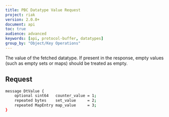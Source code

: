 ```yaml
---
title: PBC Datatype Value Request
project: riak
version: 2.0.0+
document: api
toc: true
audience: advanced
keywords: [api, protocol-buffer, datatypes]
group_by: "Object/Key Operations"
---
```


The value of the fetched datatype. If present in the response, empty values (such as empty sets or maps) should be treated as empty.

## Request

```bash
message DtValue {
    optional sint64   counter_value = 1;
    repeated bytes    set_value     = 2;
    repeated MapEntry map_value     = 3;
}
```
